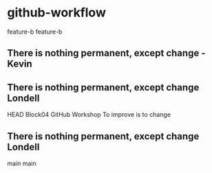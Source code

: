 # github-workflow
feature-b
 feature-b
## There is nothing permanent, except change -Kevin
## There is nothing permanent, except change Londell

 HEAD
Block04 GitHub Workshop
To improve is to change

## There is nothing permanent, except change Londell
 main
main
